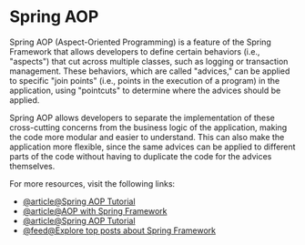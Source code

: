 # Spring AOP

Spring AOP (Aspect-Oriented Programming) is a feature of the Spring Framework that allows developers to define certain behaviors (i.e., "aspects") that cut across multiple classes, such as logging or transaction management. These behaviors, which are called "advices," can be applied to specific "join points" (i.e., points in the execution of a program) in the application, using "pointcuts" to determine where the advices should be applied.

Spring AOP allows developers to separate the implementation of these cross-cutting concerns from the business logic of the application, making the code more modular and easier to understand. This can also make the application more flexible, since the same advices can be applied to different parts of the code without having to duplicate the code for the advices themselves.

For more resources, visit the following links:

- [@article@Spring AOP Tutorial](https://www.simplilearn.com/tutorials/spring-tutorial/spring-aop-aspect-oriented-programming)
- [@article@AOP with Spring Framework](https://www.tutorialspoint.com/spring/aop_with_spring.htm)
- [@article@Spring AOP Tutorial](https://howtodoinjava.com/spring-aop-tutorial/)
- [@feed@Explore top posts about Spring Framework](https://app.daily.dev/tags/spring?ref=roadmapsh)
